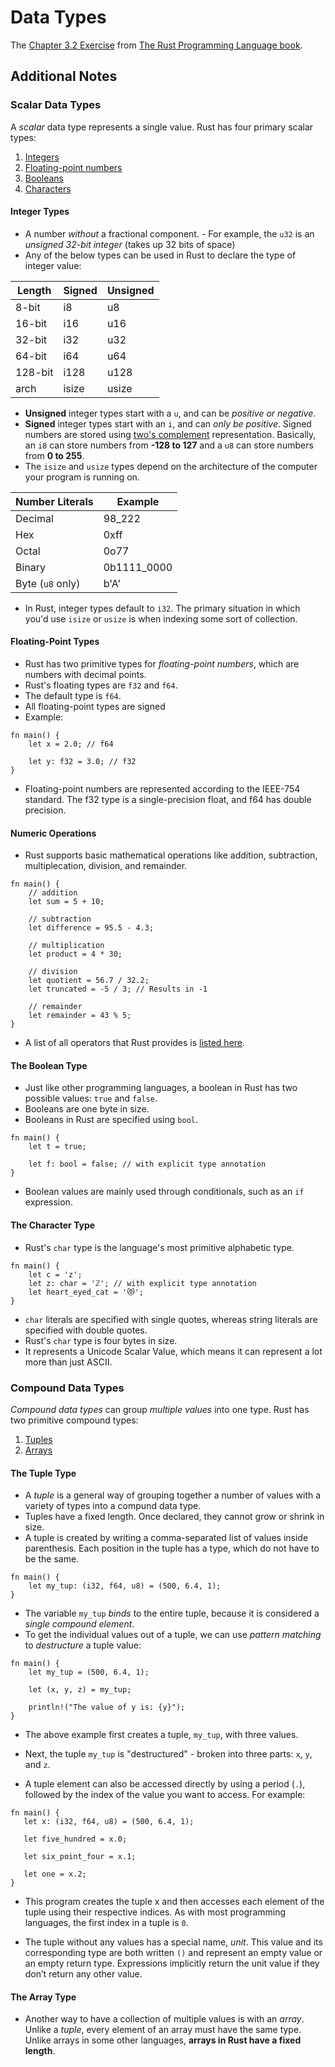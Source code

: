 # Data Types
The [Chapter 3.2 Exercise](https://doc.rust-lang.org/book/ch03-02-data-types.html) from [The Rust Programming Language book](https://doc.rust-lang.org/book/).

## Additional Notes
### Scalar Data Types
A _scalar_ data type represents a single value. Rust has four primary scalar types:
 1. [Integers](#integer-types)
 1. [Floating-point numbers](#floating-point-types)
 1. [Booleans](#the-boolean-type)
 1. [Characters](#the-character-type)
#### Integer Types
- A number *without* a fractional component. - For example, the `u32` is an *unsigned 32-bit integer* (takes up 32 bits of space)
- Any of the below types can be used in Rust to declare the type of integer value:

| Length  | Signed | Unsigned |
|---------|--------|----------|
| 8-bit   | i8     | u8       |
| 16-bit  | i16    | u16      |
| 32-bit  | i32    | u32      |
| 64-bit  | i64    | u64      |
| 128-bit | i128   | u128     |
| arch    | isize  | usize    |

- **Unsigned** integer types start with a `u`, and can be *positive or negative*.
-  **Signed** integer types start with an `i`, and can *only be positive*. Signed numbers are stored using [two's complement](https://en.wikipedia.org/wiki/Two%27s_complement) representation. Basically, an `i8` can store numbers from **-128 to 127** and a `u8` can store numbers from **0 to 255**.
- The `isize` and `usize` types depend on the architecture of the computer your program is running on.

| Number Literals  | Example     |
|------------------|-------------|
| Decimal          | 98_222      |
| Hex              | 0xff        |
| Octal            | 0o77        |
| Binary           | 0b1111_0000 |
| Byte (`u8` only) | b'A'        |

- In Rust, integer types default to `i32`. The primary situation in which you'd use `isize` or `usize` is when indexing some sort of collection.

#### Floating-Point Types
* Rust has two primitive types for *floating-point numbers*, which are numbers with decimal points. 
* Rust's floating types are `f32` and `f64`.
* The default type is `f64`.
* All floating-point types are signed
* Example:
```
fn main() {
    let x = 2.0; // f64

    let y: f32 = 3.0; // f32
}
```
* Floating-point numbers are represented according to the IEEE-754 standard. The f32 type is a single-precision float, and f64 has double precision.

#### Numeric Operations
* Rust supports basic mathematical operations like addition, subtraction, multiplecation, division, and remainder.

```
fn main() {
    // addition
    let sum = 5 + 10;

    // subtraction
    let difference = 95.5 - 4.3;

    // multiplication
    let product = 4 * 30;

    // division
    let quotient = 56.7 / 32.2;
    let truncated = -5 / 3; // Results in -1

    // remainder
    let remainder = 43 % 5;
}
```

* A list of all operators that Rust provides is [listed here](https://doc.rust-lang.org/book/appendix-02-operators.html).

#### The Boolean Type
- Just like other programming languages, a boolean in Rust has two possible values: `true` and `false`.
- Booleans are one byte in size.
- Booleans in Rust are specified using `bool`.
```
fn main() {
    let t = true;

    let f: bool = false; // with explicit type annotation
}
```
- Boolean values are mainly used through conditionals, such as an `if` expression.

#### The Character Type
- Rust's `char` type is the language's most primitive alphabetic type.

```
fn main() {
    let c = 'z';
    let z: char = 'ℤ'; // with explicit type annotation
    let heart_eyed_cat = '😻';
}
```
- `char` literals are specified with single quotes, whereas string literals are specified with double quotes.
- Rust's `char` type is four bytes in size.
- It represents a Unicode Scalar Value, which means it can represent a lot more than just ASCII.

### Compound Data Types
_Compound data types_ can group _multiple values_ into one type. Rust has two primitive compound types:
1. [Tuples](#the-tuple-type)
2. [Arrays](#the-array-type)

#### The Tuple Type
- A _tuple_ is a general way of grouping together a number of values with a variety of types into a compund data type.
- Tuples have a fixed length. Once declared, they cannot grow or shrink in size.
- A tuple is created by writing a comma-separated list of values inside parenthesis. Each position in the tuple has a type, which do not have to be the same.

```
fn main() {
    let my_tup: (i32, f64, u8) = (500, 6.4, 1);
}
```
- The variable `my_tup` _binds_ to the entire tuple, because it is considered a _single compound element_.
- To get the individual values out of a tuple, we can use _pattern matching_ to _destructure_ a tuple value:

```
fn main() {
    let my_tup = (500, 6.4, 1);

    let (x, y, z) = my_tup;

    println!("The value of y is: {y}");
}
```
- The above example first creates a tuple, `my_tup`, with three values.
- Next, the tuple `my_tup` is "destructured" - broken into three parts: `x`, `y`, and `z`.

- A tuple element can also be accessed directly by using a period (`.`), followed by the index of the value
 you want to access. For example:
 ```
 fn main() {
    let x: (i32, f64, u8) = (500, 6.4, 1);

    let five_hundred = x.0;

    let six_point_four = x.1;

    let one = x.2;
}
 ```
 - This program creates the tuple x and then accesses each element of the tuple using their respective indices. As with most programming languages, the first index in a tuple is `0`.

 - The tuple without any values has a special name, _unit_. This value and its corresponding type are both written `()` and represent an empty value or an empty return type. Expressions implicitly return the unit value if they don’t return any other value.

 #### The Array Type
 - Another way to have a collection of multiple values is with an _array_. Unlike a _tuple_, every element of an array must have the same type. Unlike arrays in some other languages, **arrays in Rust have a fixed length**.